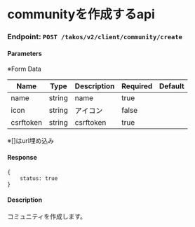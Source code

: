 # communityを作成するapi

### Endpoint: `POST /takos/v2/client/community/create`

#### Parameters

※Form Data

| Name      | Type   | Description | Required | Default |
| --------- | ------ | ----------- | -------- | ------- |
| name      | string | name        | true     |         |
| icon      | string | アイコン    | false    |         |
| csrftoken | string | csrftoken   | true     |         |

※[]はurl埋め込み

#### Response

```
{
    status: true
}
```

#### Description

コミュニティを作成します。
